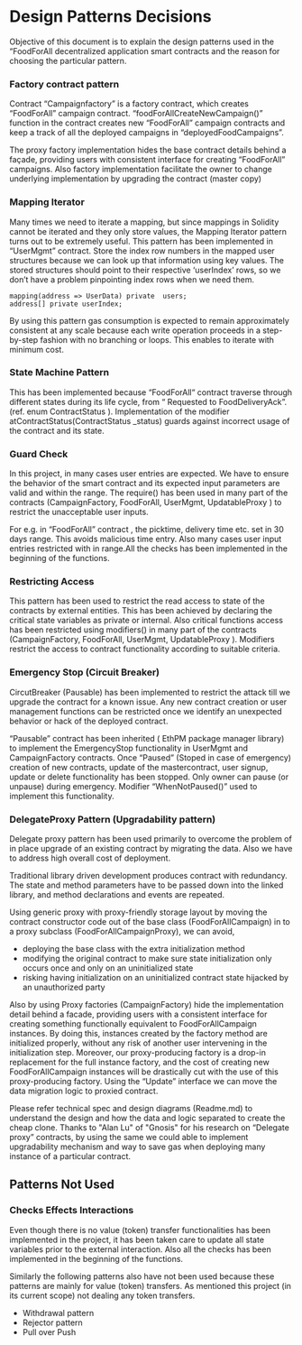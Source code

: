 # Design Patterns Decisions
 
 Objective of this document is to explain the design patterns used in the “FoodForAll decentralized application smart contracts and the reason for choosing the particular pattern.

### Factory contract pattern

Contract “Campaignfactory” is a factory contract, which creates “FoodForAll” campaign contract. “foodForAllCreateNewCampaign()” function in the contract creates new “FoodForAll” campaign contracts and keep a track of all the deployed campaigns in “deployedFoodCampaigns”.

The proxy factory implementation hides the base contract details behind a façade, providing users with consistent interface for creating “FoodForAll” campaigns. Also factory implementation facilitate the owner to change underlying implementation by upgrading the contract (master copy) 

### Mapping Iterator

Many times we need to iterate a mapping, but since mappings in Solidity cannot be iterated and they only store values, the Mapping Iterator pattern turns out to be extremely useful. This pattern has been implemented in “UserMgmt” contract. Store the index row numbers in the mapped user structures because we can look up that information using key values. The stored structures should point to their respective ‘userIndex’ rows, so we don’t have a problem pinpointing index rows when we need them.
```
mapping(address => UserData) private  users;
address[] private userIndex;
```
By using this pattern gas consumption is expected to remain approximately consistent at any scale because each write operation proceeds in a step-by-step fashion with no branching or loops. This enables to iterate with minimum cost.

### State Machine Pattern

This has been implemented because “FoodForAll“ contract traverse through different states during its life cycle, from “ Requested to FoodDeliveryAck”. (ref. enum ContractStatus ). 
Implementation of the  modifier atContractStatus(ContractStatus _status) guards against incorrect usage of the contract and its state.

### Guard Check

In this project, in many cases user entries are expected. We have to ensure the behavior of the smart contract and its expected input parameters are valid and within the range.
The require() has been used in many part of the contracts (CampaignFactory, FoodForAll, UserMgmt, UpdatableProxy ) to restrict the unacceptable user inputs.

For e.g. in “FoodForAll” contract , the picktime, delivery time etc. set in 30 days range. This avoids malicious time entry. Also many cases user input entries restricted with in range.All the checks has been implemented in the beginning of the functions.

### Restricting Access

This pattern has been used to restrict the read access to state of the contracts by external entities. This has been achieved by declaring the critical state variables as private or internal. Also critical functions access has been restricted using modifiers() in many part of the contracts (CampaignFactory, FoodForAll, UserMgmt, UpdatableProxy ). Modifiers restrict the access to contract functionality according to suitable criteria. 

### Emergency Stop (Circuit Breaker)

CircutBreaker (Pausable) has been implemented to restrict the attack till we upgrade the contract for a known issue. Any new contract creation or user management functions can be restricted once we identify an unexpected behavior or hack of the deployed contract.

“Pausable” contract has been inherited ( EthPM package manager library) to implement the EmergencyStop functionality in UserMgmt and CampaignFactory contracts. Once “Paused” (Stoped in case of emergency) creation of new contracts, update of the mastercontract, user signup, update or delete functionality has been stopped. Only owner can pause (or unpause) during emergency. Modifier “WhenNotPaused()” used to implement this functionality.

### DelegateProxy Pattern (Upgradability pattern)

Delegate proxy pattern has been used primarily to overcome the problem of in place upgrade of an existing contract by migrating the data. Also we have to address high overall cost of deployment. 

Traditional library driven development produces contract with redundancy. The state and method parameters have to be passed down into the linked library, and method declarations and events are repeated.

Using generic proxy with proxy-friendly storage layout by moving the contract constructor code out of the base class (FoodForAllCampaign) in to a proxy subclass (FoodForAllCampaignProxy), we can avoid,
-	deploying the base class with the extra initialization method
-	modifying the original contract to make sure state initialization only occurs once and only on an uninitialized state
-	risking having initialization on an uninitialized contract state hijacked by an unauthorized party

Also by using Proxy factories (CampaignFactory) hide the implementation detail behind a facade, providing users with a consistent interface for creating something functionally equivalent to FoodForAllCampaign instances.
By doing this, instances created by the factory method are initialized properly, without any risk of another user intervening in the initialization step. Moreover, our proxy-producing factory is a drop-in replacement for the full instance factory, and the cost of creating new FoodForAllCampaign instances will be drastically cut with the use of this proxy-producing factory. Using the “Update” interface we can move the data migration logic to proxied contract.

Please refer technical spec and design diagrams (Readme.md) to understand the design and how the data and logic separated to create the cheap clone. Thanks to "Alan Lu"  of "Gnosis" for his research on “Delegate proxy” contracts, by using the same we could able to implement upgradability mechanism and way to save gas when deploying many instance of a particular contract.


## Patterns Not Used

### Checks Effects Interactions

Even though there is no value (token) transfer functionalities has been implemented in the project, it has been taken care to update all state variables prior to the external interaction. Also all the checks has been implemented in the beginning of the functions.

Similarly the following patterns also have not been used because these patterns are mainly for value (token) transfers. As mentioned this project (in its current scope) not dealing any token transfers.

-	Withdrawal pattern
-	Rejector pattern
-	Pull over Push





